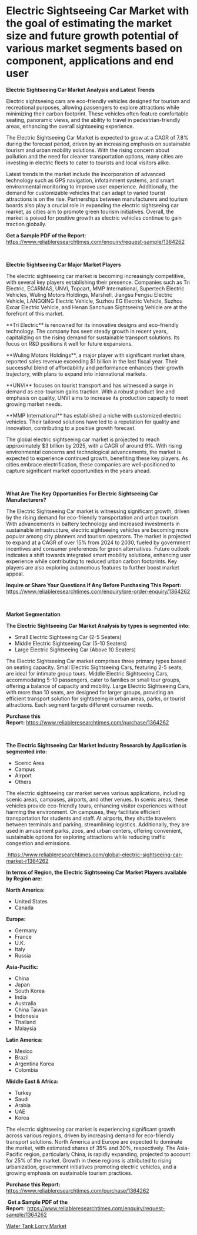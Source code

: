 <p><h1>Electric Sightseeing Car Market with the goal of estimating the market size and future growth potential of various market segments based on component, applications and end user</h1></p><p><strong>Electric Sightseeing Car Market Analysis and Latest Trends</strong></p>
<p><p>Electric sightseeing cars are eco-friendly vehicles designed for tourism and recreational purposes, allowing passengers to explore attractions while minimizing their carbon footprint. These vehicles often feature comfortable seating, panoramic views, and the ability to travel in pedestrian-friendly areas, enhancing the overall sightseeing experience.</p><p>The Electric Sightseeing Car Market is expected to grow at a CAGR of 7.8% during the forecast period, driven by an increasing emphasis on sustainable tourism and urban mobility solutions. With the rising concern about pollution and the need for cleaner transportation options, many cities are investing in electric fleets to cater to tourists and local visitors alike. </p><p>Latest trends in the market include the incorporation of advanced technology such as GPS navigation, infotainment systems, and smart environmental monitoring to improve user experience. Additionally, the demand for customizable vehicles that can adapt to varied tourist attractions is on the rise. Partnerships between manufacturers and tourism boards also play a crucial role in expanding the electric sightseeing car market, as cities aim to promote green tourism initiatives. Overall, the market is poised for positive growth as electric vehicles continue to gain traction globally.</p></p>
<p><strong>Get a Sample PDF of the Report:&nbsp;</strong> <a href="https://www.reliableresearchtimes.com/enquiry/request-sample/1364262?utm_campaign=2937&utm_medium=2&utm_source=Github&utm_content=ia&utm_term=30032025&utm_id=electric-sightseeing-car">https://www.reliableresearchtimes.com/enquiry/request-sample/1364262</a></p>
<p>&nbsp;</p>
<p><strong>Electric Sightseeing Car Major Market Players</strong></p>
<p><p>The electric sightseeing car market is becoming increasingly competitive, with several key players establishing their presence. Companies such as Tri Electric, ECARMAS, UNVI, Topcart, MMP International, Supertech Electric Vehicles, Wuling Motors Holdings, Marshell, Jiangsu Fengsu Electric Vehicle, LANGQING Electric Vehicle, Suzhou EG Electric Vehicle, Suzhou Excar Electric Vehicle, and Henan Sanchuan Sightseeing Vehicle are at the forefront of this market.</p><p>**Tri Electric** is renowned for its innovative designs and eco-friendly technology. The company has seen steady growth in recent years, capitalizing on the rising demand for sustainable transport solutions. Its focus on R&D positions it well for future expansions.</p><p>**Wuling Motors Holdings**, a major player with significant market share, reported sales revenue exceeding $1 billion in the last fiscal year. Their successful blend of affordability and performance enhances their growth trajectory, with plans to expand into international markets.</p><p>**UNVI** focuses on tourist transport and has witnessed a surge in demand as eco-tourism gains traction. With a robust product line and emphasis on quality, UNVI aims to increase its production capacity to meet growing market needs.</p><p>**MMP International** has established a niche with customized electric vehicles. Their tailored solutions have led to a reputation for quality and innovation, contributing to a positive growth forecast.</p><p>The global electric sightseeing car market is projected to reach approximately $3 billion by 2025, with a CAGR of around 9%. With rising environmental concerns and technological advancements, the market is expected to experience continued growth, benefiting these key players. As cities embrace electrification, these companies are well-positioned to capture significant market opportunities in the years ahead.</p></p>
<p>&nbsp;</p>
<p><strong>What Are The Key Opportunities For Electric Sightseeing Car Manufacturers?</strong></p>
<p><p>The Electric Sightseeing Car market is witnessing significant growth, driven by the rising demand for eco-friendly transportation and urban tourism. With advancements in battery technology and increased investments in sustainable infrastructure, electric sightseeing vehicles are becoming more popular among city planners and tourism operators. The market is projected to expand at a CAGR of over 15% from 2024 to 2030, fueled by government incentives and consumer preferences for green alternatives. Future outlook indicates a shift towards integrated smart mobility solutions, enhancing user experience while contributing to reduced urban carbon footprints. Key players are also exploring autonomous features to further boost market appeal.</p></p>
<p><strong>Inquire or Share Your Questions If Any Before Purchasing This Report:</strong> <a href="https://www.reliableresearchtimes.com/enquiry/pre-order-enquiry/1364262?utm_campaign=2937&utm_medium=2&utm_source=Github&utm_content=ia&utm_term=30032025&utm_id=electric-sightseeing-car">https://www.reliableresearchtimes.com/enquiry/pre-order-enquiry/1364262</a></p>
<p>&nbsp;</p>
<p><strong>Market Segmentation</strong></p>
<p><strong>The Electric Sightseeing Car Market Analysis by types is segmented into:</strong></p>
<p><ul><li>Small Electric Sightseeing Car (2-5 Seaters)</li><li>Middle Electric Sightseeing Car (5-10 Seaters)</li><li>Large Electric Sightseeing Car (Above 10 Seaters)</li></ul></p>
<p><p>The Electric Sightseeing Car market comprises three primary types based on seating capacity. Small Electric Sightseeing Cars, featuring 2-5 seats, are ideal for intimate group tours. Middle Electric Sightseeing Cars, accommodating 5-10 passengers, cater to families or small tour groups, offering a balance of capacity and mobility. Large Electric Sightseeing Cars, with more than 10 seats, are designed for larger groups, providing an efficient transport solution for sightseeing in urban areas, parks, or tourist attractions. Each segment targets different consumer needs.</p></p>
<p><strong>Purchase this Report:&nbsp;</strong><a href="https://www.reliableresearchtimes.com/purchase/1364262?utm_campaign=2937&utm_medium=2&utm_source=Github&utm_content=ia&utm_term=30032025&utm_id=electric-sightseeing-car">https://www.reliableresearchtimes.com/purchase/1364262</a></p>
<p>&nbsp;</p>
<p><strong>The Electric Sightseeing Car Market Industry Research by Application is segmented into:</strong></p>
<p><ul><li>Scenic Area</li><li>Campus</li><li>Airport</li><li>Others</li></ul></p>
<p><p>The electric sightseeing car market serves various applications, including scenic areas, campuses, airports, and other venues. In scenic areas, these vehicles provide eco-friendly tours, enhancing visitor experiences without harming the environment. On campuses, they facilitate efficient transportation for students and staff. At airports, they shuttle travelers between terminals and parking, streamlining logistics. Additionally, they are used in amusement parks, zoos, and urban centers, offering convenient, sustainable options for exploring attractions while reducing traffic congestion and emissions.</p></p>
<p><a href="https://www.reliableresearchtimes.com/global-electric-sightseeing-car-market-r1364262?utm_campaign=2937&utm_medium=2&utm_source=Github&utm_content=ia&utm_term=30032025&utm_id=electric-sightseeing-car">&nbsp;https://www.reliableresearchtimes.com/global-electric-sightseeing-car-market-r1364262</a></p>
<p><strong>In terms of Region, the Electric Sightseeing Car Market Players available by Region are:</strong></p>
<p>
    <p> <strong> North America: </strong>
        <ul>
            <li>United States</li>
            <li>Canada</li>
        </ul>
        </p> 
    <p> <strong> Europe: </strong>
        <ul>
            <li>Germany</li>
            <li>France</li>
            <li>U.K.</li>
            <li>Italy</li>
            <li>Russia</li>
        </ul>
        </p> 
    <p> <strong> Asia-Pacific: </strong>
        <ul>
            <li>China</li>
            <li>Japan</li>
            <li>South Korea</li>
            <li>India</li>
            <li>Australia</li>
            <li>China Taiwan</li>
            <li>Indonesia</li>
            <li>Thailand</li>
            <li>Malaysia</li>
        </ul>
        </p> 
    <p> <strong> Latin America: </strong>
        <ul>
            <li>Mexico</li>
            <li>Brazil</li>
            <li>Argentina Korea</li>
            <li>Colombia</li>
        </ul>
        </p> 
    <p> <strong> Middle East & Africa: </strong>
        <ul>
            <li>Turkey</li>
            <li>Saudi</li>
            <li>Arabia</li>
            <li>UAE</li>
            <li>Korea</li>
        </ul>
    </p>
    </p>
<p><p>The electric sightseeing car market is experiencing significant growth across various regions, driven by increasing demand for eco-friendly transport solutions. North America and Europe are expected to dominate the market, with estimated shares of 35% and 30%, respectively. The Asia-Pacific region, particularly China, is rapidly expanding, projected to account for 25% of the market. Growth in these regions is attributed to rising urbanization, government initiatives promoting electric vehicles, and a growing emphasis on sustainable tourism practices.</p></p>
<p><strong>Purchase this Report: </strong><a href="https://www.reliableresearchtimes.com/purchase/1364262?utm_campaign=2937&utm_medium=2&utm_source=Github&utm_content=ia&utm_term=30032025&utm_id=electric-sightseeing-car">https://www.reliableresearchtimes.com/purchase/1364262</a></p>
<p>&nbsp;<strong>Get a Sample PDF of the Report:&nbsp;&nbsp;</strong><a href="https://www.reliableresearchtimes.com/enquiry/request-sample/1364262?utm_campaign=2937&utm_medium=2&utm_source=Github&utm_content=ia&utm_term=30032025&utm_id=electric-sightseeing-car">https://www.reliableresearchtimes.com/enquiry/request-sample/1364262</a></p>
<p><strong></strong></p>
<p><p><a href="https://github.com/hunanuzmez/Market-Research-Report-List-1/blob/main/water-tank-lorry-market.md?utm_campaign=2937&utm_medium=2&utm_source=Github&utm_content=ia&utm_term=30032025&utm_id=electric-sightseeing-car">Water Tank Lorry Market</a></p></p>